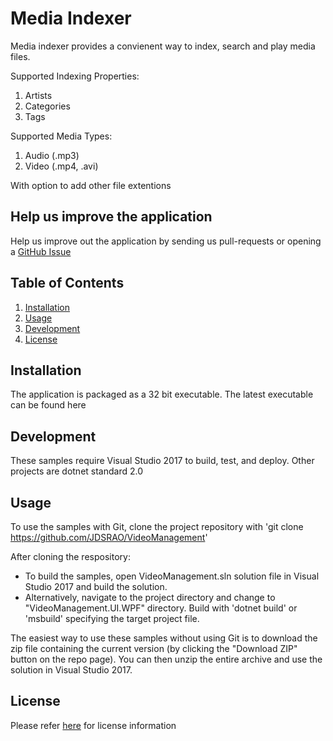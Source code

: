 # Media Indexer

Media indexer provides a convienent way to index, search and play media files.

Supported Indexing Properties:
1. Artists
2. Categories
3. Tags

 Supported Media Types:
1. Audio (.mp3)
2. Video (.mp4, .avi)

With option to add other file extentions 

## Help us improve the application
Help us improve out the application by sending us pull-requests or opening a [GitHub Issue](https://github.com/JDSRAO/VideoManagement/issues)

## Table of Contents  
1. [Installation](#installation)
2. [Usage](#usage)
3. [Development](#development)
3. [License](#license)


## Installation
The application is packaged as a 32 bit executable. The latest executable can be found here

## Development
These samples require Visual Studio 2017 to build, test, and deploy. Other projects are dotnet standard 2.0 

## Usage
To use the samples with Git, clone the project repository with 'git clone https://github.com/JDSRAO/VideoManagement'

After cloning the respository:
* To build the samples, open VideoManagement.sln solution file in Visual Studio 2017 and build the solution.
* Alternatively, navigate to the project directory and change to "VideoManagement.UI.WPF" directory. Build with 'dotnet build' or 'msbuild' specifying the target project file.

The easiest way to use these samples without using Git is to download the zip file containing the current version (by clicking the "Download ZIP" button on the repo page). You can then unzip the entire archive and use the solution in Visual Studio 2017.

## License
Please refer [here](LICENSE) for license information

